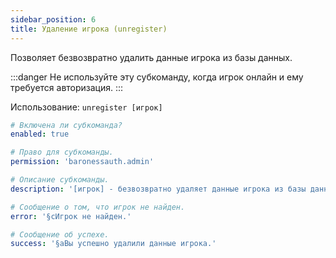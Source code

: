 ```yaml
---
sidebar_position: 6
title: Удаление игрока (unregister)
---
```


Позволяет безвозвратно удалить данные игрока из базы данных.

:::danger
Не используйте эту субкоманду, когда игрок онлайн и ему требуется авторизация.
:::

Использование: `unregister [игрок]`

```yaml title="adminCommands/unregister.yml"
# Включена ли субкоманда?
enabled: true

# Право для субкоманды.
permission: 'baronessauth.admin'

# Описание субкоманды.
description: '[игрок] - безвозвратно удаляет данные игрока из базы данных'

# Сообщение о том, что игрок не найден.
error: '§cИгрок не найден.'

# Сообщение об успехе.
success: '§aВы успешно удалили данные игрока.'
```